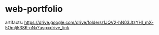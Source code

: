 # web-portfolio

artifacts: https://drive.google.com/drive/folders/1JQV2-hN03JtzYHl_mX-5Omlj538K-qNx?usp=drive_link
